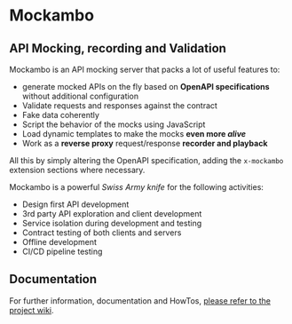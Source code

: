 # Mockambo
## API Mocking, recording and Validation
Mockambo is an API mocking server that packs a lot of useful features to:
* generate mocked APIs on the fly based on **OpenAPI specifications** without additional configuration
* Validate requests and responses against the contract
* Fake data coherently
* Script the behavior of the mocks using JavaScript
* Load dynamic templates to make the mocks **even more *alive***
* Work as a **reverse proxy** request/response **recorder and playback**

All this by simply altering the OpenAPI specification, adding the `x-mockambo` extension sections where necessary.

Mockambo is a powerful *Swiss Army knife* for the following activities:
* Design first API development
* 3rd party API exploration and client development
* Service isolation during development and testing
* Contract testing of both clients and servers
* Offline development
* CI/CD pipeline testing

## Documentation
For further information, documentation and HowTos, [please refer to the project wiki](https://github.com/theirish81/mockambo/wiki).